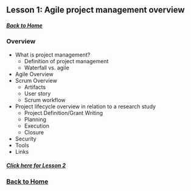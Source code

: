 ## Lesson 1: Agile project management overview
##### [Back to Home](../index.md)

### Overview

- What is project management?
  - Definition of project management
  - Waterfall vs. agile
- Agile Overview
- Scrum Overview
  - Artifacts
  - User story
  - Scrum workflow
- Project lifecycle overview in relation to a research study
  - Project Definition/Grant Writing
  - Planning 
  - Execution
  - Closure
- Security
- Tools
- Links

##### [Click here for Lesson 2](https://data2health.github.io/mtip-tutorial/lessons/Lesson2.html) 
### [Back to Home](../index)
